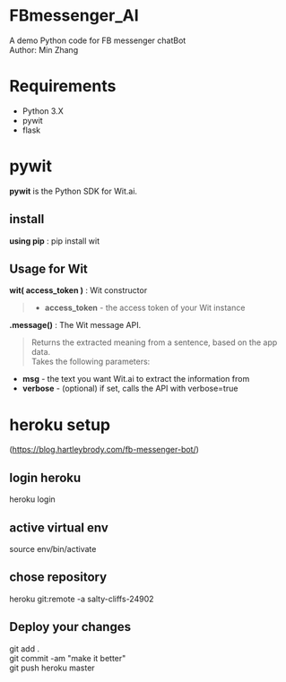 # FBmessenger_AI
A demo Python code for FB messenger chatBot\
Author: Min Zhang
# Requirements
* Python 3.X
* pywit
* flask
# pywit
**pywit** is the Python SDK for Wit.ai.
## install
**using pip** :
pip install wit
## Usage for Wit
**wit( access_token )** : Wit constructor 
> * __access_token__ - the access token of your Wit instance

**.message()** : The Wit message API.

> Returns the extracted meaning from a sentence, based on the app data.\
Takes the following parameters:
* __msg__ - the text you want Wit.ai to extract the information from
* __verbose__ - (optional) if set, calls the API with verbose=true

# heroku setup
(https://blog.hartleybrody.com/fb-messenger-bot/)
## login heroku
heroku login
## active virtual env
source env/bin/activate
## chose repository
heroku git:remote -a salty-cliffs-24902
## Deploy your changes
git add .\
git commit -am "make it better"\
git push heroku master

